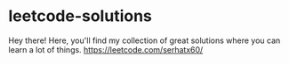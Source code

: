 # leetcode-solutions
Hey there! Here, you'll find my collection of great solutions where you can learn a lot of things.
https://leetcode.com/serhatx60/
